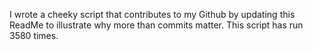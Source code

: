 I wrote a cheeky script that contributes to my Github by updating this ReadMe to illustrate why more than commits matter. This script has run 3580 times.